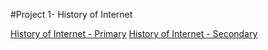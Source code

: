 #Project 1- History of Internet


[History of Internet - Primary](https://historyofinternet-secondary.z13.web.core.windows.net/)
[History of Internet - Secondary](https://historyofinternet-secondary.z13.web.core.windows.net/)
